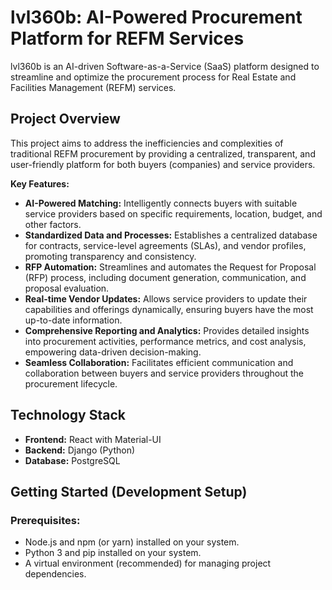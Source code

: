 # lvl360b: AI-Powered Procurement Platform for REFM Services

lvl360b is an AI-driven Software-as-a-Service (SaaS) platform designed to streamline and optimize the procurement process for Real Estate and Facilities Management (REFM) services. 

## Project Overview

This project aims to address the inefficiencies and complexities of traditional REFM procurement by providing a centralized, transparent, and user-friendly platform for both buyers (companies) and service providers.

**Key Features:**

* **AI-Powered Matching:** Intelligently connects buyers with suitable service providers based on specific requirements, location, budget, and other factors.
* **Standardized Data and Processes:** Establishes a centralized database for contracts, service-level agreements (SLAs), and vendor profiles, promoting transparency and consistency.
* **RFP Automation:** Streamlines and automates the Request for Proposal (RFP) process, including document generation, communication, and proposal evaluation.
* **Real-time Vendor Updates:**  Allows service providers to update their capabilities and offerings dynamically, ensuring buyers have the most up-to-date information.
* **Comprehensive Reporting and Analytics:** Provides detailed insights into procurement activities, performance metrics, and cost analysis, empowering data-driven decision-making.
* **Seamless Collaboration:** Facilitates efficient communication and collaboration between buyers and service providers throughout the procurement lifecycle.

## Technology Stack

* **Frontend:** React with Material-UI 
* **Backend:** Django (Python) 
* **Database:** PostgreSQL 

## Getting Started (Development Setup)

### Prerequisites:

* Node.js and npm (or yarn) installed on your system.
* Python 3 and pip installed on your system.
* A virtual environment (recommended) for managing project dependencies.

